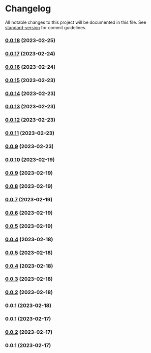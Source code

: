 # Changelog

All notable changes to this project will be documented in this file. See [standard-version](https://github.com/conventional-changelog/standard-version) for commit guidelines.

### [0.0.18](https://github.com/tristanjohnson849/react-controlled-animations/compare/v0.0.17...v0.0.18) (2023-02-25)

### [0.0.17](https://github.com/tristanjohnson849/react-controlled-animations/compare/v0.0.16...v0.0.17) (2023-02-24)

### [0.0.16](https://github.com/tristanjohnson849/react-controlled-animations/compare/v0.0.15...v0.0.16) (2023-02-24)

### [0.0.15](https://github.com/tristanjohnson849/react-controlled-animations/compare/v0.0.14...v0.0.15) (2023-02-23)

### [0.0.14](https://github.com/tristanjohnson849/react-controlled-animations/compare/v0.0.13...v0.0.14) (2023-02-23)

### [0.0.13](https://github.com/tristanjohnson849/react-controlled-animations/compare/v0.0.12...v0.0.13) (2023-02-23)

### [0.0.12](https://github.com/tristanjohnson849/react-controlled-animations/compare/v0.0.11...v0.0.12) (2023-02-23)

### [0.0.11](https://github.com/tristanjohnson849/react-controlled-animations/compare/v0.0.10...v0.0.11) (2023-02-23)

### [0.0.9](https://github.com/tristanjohnson849/react-controlled-animations/compare/v0.0.10...v0.0.9) (2023-02-23)

### [0.0.10](https://github.com/tristanjohnson849/react-controlled-animations/compare/v0.0.9...v0.0.10) (2023-02-19)

### [0.0.9](https://github.com/tristanjohnson849/react-controlled-animations/compare/v0.0.8...v0.0.9) (2023-02-19)

### [0.0.8](https://github.com/tristanjohnson849/react-controlled-animations/compare/v0.0.6...v0.0.8) (2023-02-19)

### [0.0.7](https://github.com/tristanjohnson849/react-controlled-animations/compare/v0.0.6...v0.0.7) (2023-02-19)

### [0.0.6](https://github.com/tristanjohnson849/react-controlled-animations/compare/v0.0.4...v0.0.6) (2023-02-19)

### [0.0.5](https://github.com/tristanjohnson849/react-controlled-animations/compare/v0.0.4...v0.0.5) (2023-02-19)

### [0.0.4](https://github.com/tristanjohnson849/react-controlled-animations/compare/v0.0.3...v0.0.4) (2023-02-18)

### [0.0.5](https://github.com/tristanjohnson849/react-controlled-animations/compare/v0.0.3...v0.0.5) (2023-02-18)

### [0.0.4](https://github.com/tristanjohnson849/react-controlled-animations/compare/v0.0.3...v0.0.4) (2023-02-18)

### [0.0.3](https://github.com/tristanjohnson849/react-controlled-animations/compare/v0.0.2...v0.0.3) (2023-02-18)

### [0.0.2](https://github.com/tristanjohnson849/react-controlled-animations/compare/v0.0.1...v0.0.2) (2023-02-18)

### 0.0.1 (2023-02-18)

### 0.0.1 (2023-02-17)

### [0.0.2](https://github.com/tristanjohnson849/react-controlled-animations/compare/v0.0.1...v0.0.2) (2023-02-17)

### 0.0.1 (2023-02-17)
